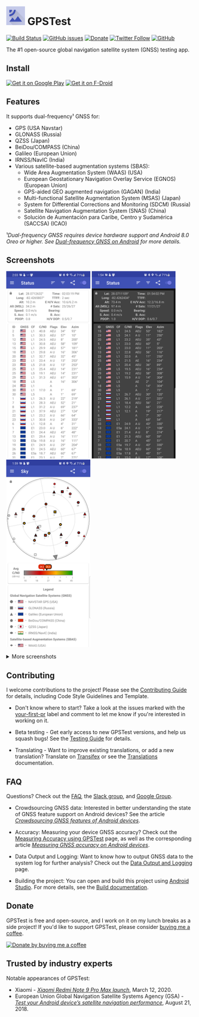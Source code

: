 # <img src="/icons/ic_launcher-playstore.png" width="50"/> GPSTest 
[![Build Status](https://github.com/barbeau/gpstest/actions/workflows/android.yml/badge.svg)](https://github.com/barbeau/gpstest/actions/workflows/android.yml) 
[![GitHub issues](https://img.shields.io/github/issues/barbeau/gpstest?color=red)](https://github.com/barbeau/gpstest/issues)
[![Donate](https://img.shields.io/badge/buy%20me%20a%20coffee-donate-yellow)](https://www.buymeacoffee.com/barbeau) 
[![Twitter Follow](https://img.shields.io/twitter/follow/sjbarbeau.svg?style=social&label=Follow)](https://twitter.com/sjbarbeau)
[![GitHub](https://img.shields.io/github/license/barbeau/gpstest)](/LICENSE)

The #1 open-source global navigation satellite system (GNSS) testing app.

## Install

[<img src="https://play.google.com/intl/en_us/badges/images/generic/en-play-badge.png" alt="Get it on Google Play" height="80">](https://play.google.com/store/apps/details?id=com.android.gpstest)
[<img src="https://fdroid.gitlab.io/artwork/badge/get-it-on.png" alt="Get it on F-Droid" height="80">](https://f-droid.org/packages/com.android.gpstest.osmdroid/)

## Features

It supports dual-frequency¹ GNSS for:

* GPS (USA Navstar)
* GLONASS (Russia)
* QZSS (Japan)
* BeiDou/COMPASS (China)
* Galileo (European Union)
* IRNSS/NavIC (India)
* Various satellite-based augmentation systems (SBAS):
    * Wide Area Augmentation System (WAAS) (USA)
    * European Geostationary Navigation Overlay Service (EGNOS) (European Union)
    * GPS-aided GEO augmented navigation (GAGAN) (India)
    * Multi-functional Satellite Augmentation System (MSAS) (Japan)
    * System for Differential Corrections and Monitoring (SDCM) (Russia)
    * Satellite Navigation Augmentation System (SNAS) (China)
    * Soluciόn de Aumentaciόn para Caribe, Centro y Sudamérica (SACCSA) (ICAO)
    
¹*Dual-frequency GNSS requires device hardware support and Android 8.0 Oreo or higher. See [Dual-frequency GNSS on Android](https://medium.com/@sjbarbeau/dual-frequency-gnss-on-android-devices-152b8826e1c) for more details.*

</details>

## Screenshots
<img src="/fastlane/metadata/android/en-US/images/phoneScreenshots/1.png" height="500"> <img src="/fastlane/metadata/android/en-US/images/phoneScreenshots/2.png" height="500"> <img src="/fastlane/metadata/android/en-US/images/phoneScreenshots/3.png" height="500">

<details>
  <summary>More screenshots</summary>
  
<img src="/fastlane/metadata/android/en-US/images/phoneScreenshots/4.jpg" height="500"> <img src="/fastlane/metadata/android/en-US/images/phoneScreenshots/5.png" height="500"> <img src="/fastlane/metadata/android/en-US/images/phoneScreenshots/6.jpg" height="500"> <img src="/fastlane/metadata/android/en-US/images/phoneScreenshots/7.png" height="500"> <img src="/fastlane/metadata/android/en-US/images/phoneScreenshots/8.jpg" height="500">
  
</details>

## Contributing

I welcome contributions to the project!  Please see the [Contributing Guide](.github/CONTRIBUTING.md) for details, including Code Style Guidelines and Template.

- Don't know where to start?  Take a look at the issues marked with the [your-first-pr](https://github.com/barbeau/gpstest/labels/your-first-pr) label and comment to let me know if you're interested in working on it.

- Beta testing - Get early access to new GPSTest versions, and help us squash bugs! See the [Testing Guide](BETA_TESTING.md) for details.

- Translating - Want to improve existing translations, or add a new translation?  Translate on [Transifex](https://www.transifex.com/sean-barbeau/gpstest-android/dashboard/) or see the [Translations](/TRANSLATIONS.md) documentation.

## FAQ

Questions?  Check out the [FAQ](FAQ.md), the [Slack group](https://gpstest-android.herokuapp.com/), and [Google Group](https://groups.google.com/forum/#!forum/gpstest_android).

- Crowdsourcing GNSS data: Interested in better understanding the state of GNSS feature support on Android devices? See the article [*Crowdsourcing GNSS features of Android devices*](https://barbeau.medium.com/crowdsourcing-gnss-capabilities-of-android-devices-d4228645cf25).

- Accuracy: Measuring your device GNSS accuracy? Check out the [Measuring Accuracy using GPSTest](ACCURACY.md) page, as well as the corresponding article [*Measuring GNSS accuracy on Android devices*](https://medium.com/@sjbarbeau/measuring-gnss-accuracy-on-android-devices-6824492a1389).

- Data Output and Logging: Want to know how to output GNSS data to the system log for further analysis?  Check out the [Data Output and Logging](LOGGING.md) page.

- Building the project: You can open and build this project using [Android Studio](https://developer.android.com/studio).  For more details, see the [Build documentation](BUILD.MD).

## Donate

GPSTest is free and open-source, and I work on it on my lunch breaks as a side project! If you'd like to support GPSTest, please consider [buying me a coffee](https://www.buymeacoffee.com/barbeau).

[![Donate by buying me a coffee](https://user-images.githubusercontent.com/928045/113343981-82476e80-92fe-11eb-9bc6-c7a281761bad.png)](https://www.buymeacoffee.com/barbeau)

## Trusted by industry experts

Notable appearances of GPSTest:

* Xiaomi - [*Xiaomi Redmi Note 9 Pro Max launch*](https://youtu.be/Y_5cfCZBOV4?t=3035), March 12, 2020.
* European Union Global Navigation Satellite Systems Agency (GSA) - [*Test your Android device’s satellite navigation performance*](https://www.gsa.europa.eu/newsroom/news/test-your-android-device-s-satellite-navigation-performance), August 21, 2018.
